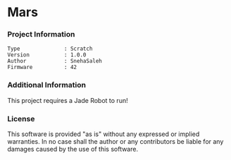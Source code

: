 Mars
================



### Project Information
```
Type              : Scratch
Version           : 1.0.0
Author            : SnehaSaleh
Firmware          : 42
```

### Additional Information
This project requires a Jade Robot to run!

### License
This software is provided "as is" without any expressed or implied warranties.  In no case shall the author or any contributors be liable for any damages caused by the use of this software.

